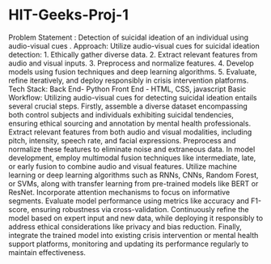 # HIT-Geeks-Proj-1
Problem Statement : 
  Detection of suicidal ideation of an individual using audio-visual cues .
Approach:
  Utilize audio-visual cues for suicidal ideation detection: 1. Ethically gather diverse data. 2. Extract relevant features from audio and visual inputs. 3. Preprocess and 
  normalize features. 4. Develop models using fusion techniques and deep learning algorithms. 5. Evaluate, refine iteratively, and deploy responsibly in crisis intervention 
  platforms.
Tech Stack:
   Back End- Python
   Front End - HTML, CSS, javascript
Basic Workflow:
    Utilizing audio-visual cues for detecting suicidal ideation entails several crucial steps. Firstly, assemble a diverse dataset encompassing both control subjects and           individuals exhibiting suicidal tendencies, ensuring ethical sourcing and annotation by mental health professionals. Extract relevant features from both audio and visual       modalities, including pitch, intensity, speech rate, and facial expressions. Preprocess and normalize these features to eliminate noise and extraneous data. In model 
    development, employ multimodal fusion techniques like intermediate, late, or early fusion to combine audio and visual features. Utilize machine learning or deep learning 
    algorithms such as RNNs, CNNs, Random Forest, or SVMs, along with transfer learning from pre-trained models like BERT or ResNet. Incorporate attention mechanisms to focus 
    on informative segments. Evaluate model performance using metrics like accuracy and F1-score, ensuring robustness via cross-validation. Continuously refine the model based 
    on expert input and new data, while deploying it responsibly to address ethical considerations like privacy and bias reduction. Finally, integrate the trained model into 
    existing crisis intervention or mental health support platforms, monitoring and updating its performance regularly to maintain effectiveness.
